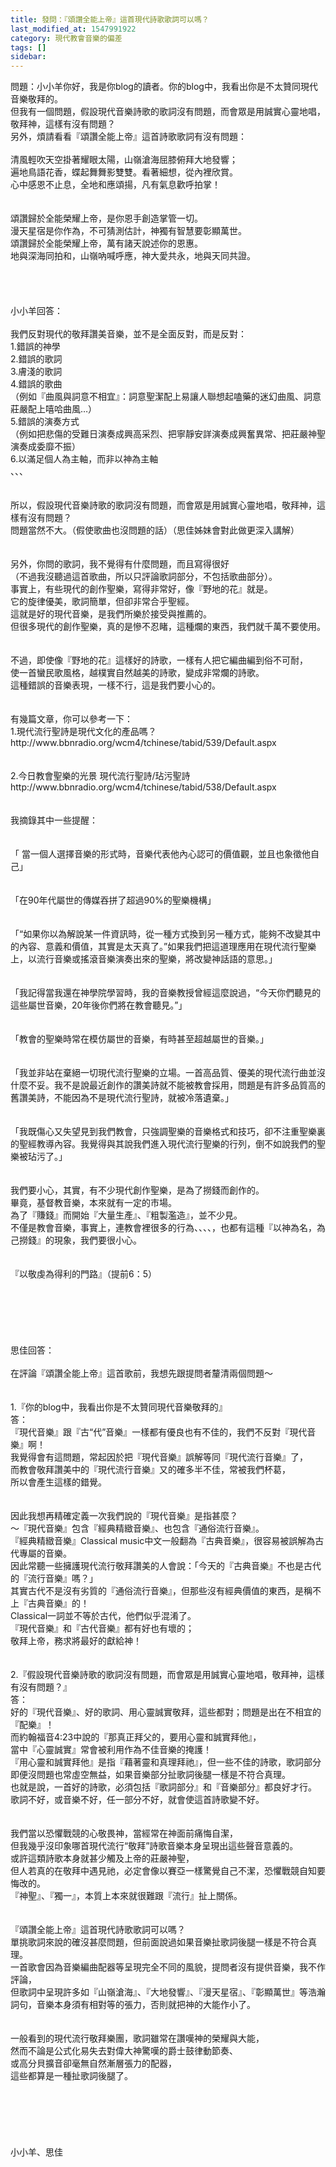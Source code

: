 ```yaml
---
title: 發問：『頌讚全能上帝』這首現代詩歌歌詞可以嗎？
last_modified_at: 1547991922
category: 現代教會音樂的偏差
tags: []
sidebar: 
---
```


<p>問題：小小羊你好，我是你blog的讀者。你的blog中，我看出你是不太贊同現代音樂敬拜的。<br/>但我有一個問題，假設現代音樂詩歌的歌詞沒有問題，而會眾是用誠實心靈地唱，敬拜神，這樣有沒有問題？<br/>另外，煩請看看『頌讚全能上帝』這首詩歌歌詞有沒有問題：<br/><br/><!--more-->清風輕吹天空掛著耀眼太陽，山嶺滄海屈膝俯拜大地發響； <br/>遍地鳥語花香，蝶起舞舞影雙雙。看著細想，從內裡欣賞。 <br/>心中感恩不止息，全地和應頌揚，凡有氣息歡呼拍掌！ <br/><br/><br/>頌讚歸於全能榮耀上帝，是你恩手創造掌管一切。 <br/>漫天星宿是你作為，不可猜測估計，神獨有智慧要彰顯萬世。 <br/>頌讚歸於全能榮耀上帝，萬有諸天說述你的恩惠。 <br/>地與深海同拍和，山嶺吶喊呼應，神大愛共永，地與天同共證。<br/><br/><br/><br/><br/>小小羊回答：<br/><br/>我們反對現代的敬拜讚美音樂，並不是全面反對，而是反對：<br/>1.錯誤的神學<br/>2.錯誤的歌詞<br/>3.膚淺的歌詞<br/>4.錯誤的歌曲<br/>（例如『曲風與詞意不相宜』：詞意聖潔配上易讓人聯想起嗑藥的迷幻曲風、詞意莊嚴配上嘻哈曲風…）<br/>5.錯誤的演奏方式<br/>（例如把悲傷的受難日演奏成興高采烈、把寧靜安詳演奏成興奮異常、把莊嚴神聖演奏成委靡不振）<br/>6.以滿足個人為主軸，而非以神為主軸<br/>、、、<br/> <br/><br/>所以，假設現代音樂詩歌的歌詞沒有問題，而會眾是用誠實心靈地唱，敬拜神，這樣有沒有問題？<br/>問題當然不大。（假使歌曲也沒問題的話）（思佳姊妹會對此做更深入講解）<br/> <br/><br/>另外，你問的歌詞，我不覺得有什麼問題，而且寫得很好<br/>（不過我沒聽過這首歌曲，所以只評論歌詞部分，不包括歌曲部分）。<br/>事實上，有些現代的創作聖樂，寫得非常好，像『野地的花』就是。<br/>它的旋律優美，歌詞簡單，但卻非常合乎聖經。<br/>這就是好的現代音樂，是我們所樂於接受與推薦的。<br/>但很多現代的創作聖樂，真的是慘不忍睹，這種爛的東西，我們就千萬不要使用。<br/><br/><br/>不過，即使像『野地的花』這樣好的詩歌，一樣有人把它編曲編到俗不可耐，<br/>使一首蠻民歌風格，越樸實自然越美的詩歌，變成非常爛的詩歌。<br/>這種錯誤的音樂表現，一樣不行，這是我們要小心的。<br/> <br/><br/>有幾篇文章，你可以參考一下：<br/>1.現代流行聖詩是現代文化的產品嗎？<br/>http://www.bbnradio.org/wcm4/tchinese/tabid/539/Default.aspx<br/> <br/><br/>2.今日教會聖樂的光景 現代流行聖詩/玷污聖詩<br/>http://www.bbnradio.org/wcm4/tchinese/tabid/538/Default.aspx<br/><br/><br/>我摘錄其中一些提醒：<br/><br/><br/>「 當一個人選擇音樂的形式時，音樂代表他內心認可的價值觀，並且也象徵他自己」<br/><br/><br/>「在90年代屬世的傳媒吞拼了超過90%的聖樂機構」<br/><br/><br/>「“如果你以為解說某一件資訊時，從一種方式換到另一種方式，能夠不改變其中的內容、意義和價值，其實是太天真了。”如果我們把這道理應用在現代流行聖樂上，以流行音樂或搖滾音樂演奏出來的聖樂，將改變神話語的意思。」<br/><br/><br/>「我記得當我還在神學院學習時，我的音樂教授曾經這麼說過，“今天你們聽見的這些屬世音樂，20年後你們將在教會聽見。”」<br/><br/><br/>「教會的聖樂時常在模仿屬世的音樂，有時甚至超越屬世的音樂。」<br/><br/><br/>「我並非站在棄絕一切現代流行聖樂的立場。一首高品質、優美的現代流行曲並沒什麼不妥。我不是說最近創作的讚美詩就不能被教會採用，問題是有許多品質高的舊讚美詩，不能因為不是現代流行聖詩，就被冷落遺棄。」<br/><br/><br/>「我既傷心又失望見到我們教會，只強調聖樂的音樂格式和技巧，卻不注重聖樂裏的聖經教導內容。我覺得與其說我們進入現代流行聖樂的行列，倒不如說我們的聖樂被玷污了。」<br/><br/> <br/>我們要小心，其實，有不少現代創作聖樂，是為了撈錢而創作的。<br/>畢竟，基督教音樂，本來就有一定的市場。<br/>為了『賺錢』而開始『大量生產』、『粗製濫造』，並不少見。<br/>不僅是教會音樂，事實上，連教會裡很多的行為、、、、，也都有這種『以神為名，為己撈錢』的現象，我們要很小心。<br/> <br/><br/>『以敬虔為得利的門路』（提前6：5）<br/><br/><br/><br/><br/><br/><br/>思佳回答：<br/><br/>在評論『頌讚全能上帝』這首歌前，我想先跟提問者釐清兩個問題〜<br/> <br/><br/>1.『你的blog中，我看出你是不太贊同現代音樂敬拜的』<br/>答：<br/>『現代音樂』跟『古“代”音樂』一樣都有優良也有不佳的，我們不反對『現代音樂』啊！<br/>我覺得會有這問題，常起因於把『現代音樂』誤解等同『現代流行音樂』了，<br/>而教會敬拜讚美中的『現代流行音樂』又的確多半不佳，常被我們杯葛，<br/>所以會產生這樣的錯覺。<br/><br/><br/>因此我想再精確定義一次我們說的『現代音樂』是指甚麼？<br/>〜『現代音樂』包含『經典精緻音樂』、也包含『通俗流行音樂』。<br/>『經典精緻音樂』Classical music中文一般翻為『古典音樂』，很容易被誤解為古代專屬的音樂。<br/>因此常聽一些擁護現代流行敬拜讚美的人會說：「今天的『古典音樂』不也是古代的『流行音樂』嗎？」<br/>其實古代不是沒有劣質的『通俗流行音樂』，但那些沒有經典價值的東西，是稱不上『古典音樂』的！<br/>Classical一詞並不等於古代，他們似乎混淆了。<br/>『現代音樂』和『古代音樂』都有好也有壞的；<br/>敬拜上帝，務求將最好的獻給神！<br/> <br/><br/>2.『假設現代音樂詩歌的歌詞沒有問題，而會眾是用誠實心靈地唱，敬拜神，這樣有沒有問題？』<br/>答：<br/>好的『現代音樂』、好的歌詞、用心靈誠實敬拜，這些都對；問題是出在不相宜的『配樂』！<br/>而約翰福音4:23中說的『那真正拜父的，要用心靈和誠實拜他』，<br/>當中『心靈誠實』常會被利用作為不佳音樂的掩護！<br/>『用心靈和誠實拜他』是指『藉著靈和真理拜祂』，但一些不佳的詩歌，歌詞部分即便沒問題也常虛空無益，如果音樂部分扯歌詞後腿一樣是不符合真理。<br/>也就是說，一首好的詩歌，必須包括『歌詞部分』和『音樂部分』都良好才行。<br/>歌詞不好，或音樂不好，任一部分不好，就會使這首詩歌變不好。<br/><br/><br/>我們當以恐懼戰競的心敬畏神，當經常在神面前痛悔自潔，<br/>但我幾乎沒印象哪首現代流行“敬拜”詩歌音樂本身呈現出這些聲音意義的。<br/>或許這類詩歌本身就甚少觸及上帝的莊嚴神聖，<br/>但人若真的在敬拜中遇見祂，必定會像以賽亞一樣驚覺自己不潔，恐懼戰競自知要悔改的。<br/>『神聖』、『獨一』，本質上本來就很難跟『流行』扯上關係。<br/> <br/><br/>『頌讚全能上帝』這首現代詩歌歌詞可以嗎？<br/>單挑歌詞來說的確沒甚麼問題，但前面說過如果音樂扯歌詞後腿一樣是不符合真理。<br/>一首歌會因為音樂編曲配器等呈現完全不同的風貌，提問者沒有提供音樂，我不作評論，<br/>但歌詞中呈現許多如『山嶺滄海』、『大地發響』、『漫天星宿』、『彰顯萬世』等浩瀚詞句，音樂本身須有相對等的張力，否則就把神的大能作小了。<br/><br/><br/>一般看到的現代流行敬拜樂團，歌詞雖常在讚嘆神的榮耀與大能，<br/>然而不論是公式化易失去對偉大神驚嘆的爵士鼓律動節奏、<br/>或高分貝擴音卻毫無自然漸層張力的配器，<br/>這些都算是一種扯歌詞後腿了。<br/> <br/> <br/><br/><br/><br/><br/>小小羊、思佳<br/><br/><br/><br/><br/><br/><br/></p>
